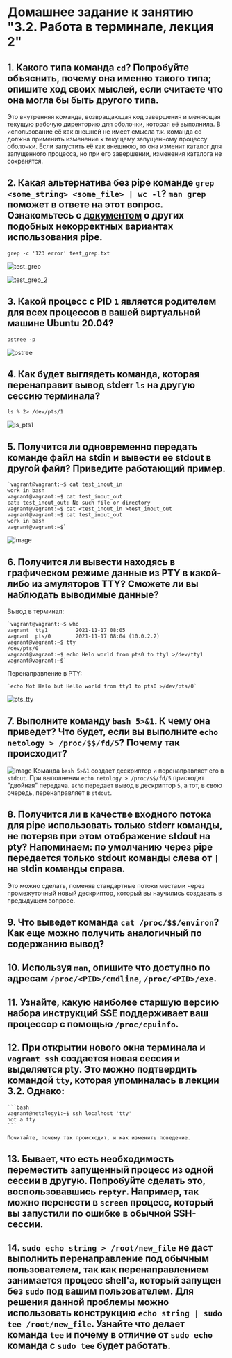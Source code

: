 # Домашнее задание к занятию "3.2. Работа в терминале, лекция 2"

## 1. Какого типа команда `cd`? Попробуйте объяснить, почему она именно такого типа; опишите ход своих мыслей, если считаете что она могла бы быть другого типа.
Это внутренняя команда, возвращающая код завершения и меняющая текущую рабочую директорию для оболочки, которая её выполнила. В использование её как внешней не имеет смысла т.к. команда cd должна применить изменение к текущему запущенному процессу оболочки. Если запустить её как внешнюю, то она изменит каталог для запущенного процесса, но при его завершении, изменения каталога не сохранятся.

## 2. Какая альтернатива без pipe команде `grep <some_string> <some_file> | wc -l`? `man grep` поможет в ответе на этот вопрос. Ознакомьтесь с [документом](http://www.smallo.ruhr.de/award.html) о других подобных некорректных вариантах использования pipe.
`grep -c '123 error' test_grep.txt`

![test_grep](https://user-images.githubusercontent.com/92984527/142131869-80e97748-5f20-4dca-8074-286e9ae5d8ec.png)

![test_grep_2](https://user-images.githubusercontent.com/92984527/142131951-060936c8-c012-41bd-93e9-f76110da4167.png)
## 3. Какой процесс с PID `1` является родителем для всех процессов в вашей виртуальной машине Ubuntu 20.04?
`pstree -p`

![pstree](https://user-images.githubusercontent.com/92984527/142132354-ebf6beb7-984e-4e56-bf63-a525472f2d18.png)
## 4. Как будет выглядеть команда, которая перенаправит вывод stderr `ls` на другую сессию терминала?
`ls % 2> /dev/pts/1`

![ls_pts1](https://user-images.githubusercontent.com/92984527/142139900-1103bb6b-f8f1-4669-aa96-c044652bbe5e.png)

## 5. Получится ли одновременно передать команде файл на stdin и вывести ее stdout в другой файл? Приведите работающий пример.
	`vagrant@vagrant:~$ cat test_inout_in
	work in bash
	vagrant@vagrant:~$ cat test_inout_out
	cat: test_inout_out: No such file or directory
	vagrant@vagrant:~$ cat <test_inout_in >test_inout_out
	vagrant@vagrant:~$ cat test_inout_out
	work in bash
	vagrant@vagrant:~$`

![image](https://user-images.githubusercontent.com/92984527/142154697-96432929-7bf6-431a-87e0-6e174e0645bc.png)
## 6. Получится ли вывести находясь в графическом режиме данные из PTY в какой-либо из эмуляторов TTY? Сможете ли вы наблюдать выводимые данные?
Вывод в терминал:

	`vagrant@vagrant:~$ who
	vagrant  tty1         2021-11-17 08:05
	vagrant  pts/0        2021-11-17 08:04 (10.0.2.2)
	vagrant@vagrant:~$ tty
	/dev/pts/0
	vagrant@vagrant:~$ echo Helo world from pts0 to tty1 >/dev/tty1
	vagrant@vagrant:~$`

Перенаправление в PTY:

	`echo Not Helo but Hello world from tty1 to pts0 >/dev/pts/0`

![pts_tty](https://user-images.githubusercontent.com/92984527/142162564-a8ba5f6c-c0ba-41b1-a4eb-0f98a84586f8.png)

## 7. Выполните команду `bash 5>&1`. К чему она приведет? Что будет, если вы выполните `echo netology > /proc/$$/fd/5`? Почему так происходит?
![image](https://user-images.githubusercontent.com/92984527/142165993-bde346da-ca63-40e7-ae1c-9ebafb626ecc.png)
	Команда `bash 5>&1` создает дескриптор и перенаправляет его в `stdout`. При выполнении `echo netology > /proc/$$/fd/5` присходит "двойная" передача. `echo` передает вывод в дескриптор `5`, а тот, в свою очередь, перенаправляет в `stdout`.
## 8. Получится ли в качестве входного потока для pipe использовать только stderr команды, не потеряв при этом отображение stdout на pty? Напоминаем: по умолчанию через pipe передается только stdout команды слева от `|` на stdin команды справа.
Это можно сделать, поменяв стандартные потоки местами через промежуточный новый дескриптор, который вы научились создавать в предыдущем вопросе.
## 9. Что выведет команда `cat /proc/$$/environ`? Как еще можно получить аналогичный по содержанию вывод?
## 10. Используя `man`, опишите что доступно по адресам `/proc/<PID>/cmdline`, `/proc/<PID>/exe`.
## 11. Узнайте, какую наиболее старшую версию набора инструкций SSE поддерживает ваш процессор с помощью `/proc/cpuinfo`.
## 12. При открытии нового окна терминала и `vagrant ssh` создается новая сессия и выделяется pty. Это можно подтвердить командой `tty`, которая упоминалась в лекции 3.2. Однако:

    ```bash
	vagrant@netology1:~$ ssh localhost 'tty'
	not a tty
    ```

	Почитайте, почему так происходит, и как изменить поведение.
## 13. Бывает, что есть необходимость переместить запущенный процесс из одной сессии в другую. Попробуйте сделать это, воспользовавшись `reptyr`. Например, так можно перенести в `screen` процесс, который вы запустили по ошибке в обычной SSH-сессии.
## 14. `sudo echo string > /root/new_file` не даст выполнить перенаправление под обычным пользователем, так как перенаправлением занимается процесс shell'а, который запущен без `sudo` под вашим пользователем. Для решения данной проблемы можно использовать конструкцию `echo string | sudo tee /root/new_file`. Узнайте что делает команда `tee` и почему в отличие от `sudo echo` команда с `sudo tee` будет работать.
